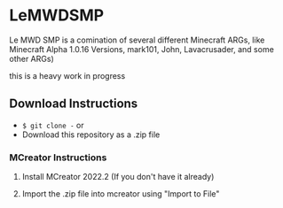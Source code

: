 # LeMWDSMP

Le MWD SMP is a comination of several different Minecraft ARGs, like Minecraft Alpha 1.0.16 Versions, mark101, John, Lavacrusader, and some other ARGs) 

this is a heavy work in progress

## Download Instructions

* `$ git clone -`
or
* Download this repository as a .zip file

### MCreator Instructions

1. Install MCreator 2022.2 (If you don't have it already)

2. Import the .zip file into mcreator using "Import to File"
